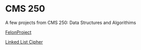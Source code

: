 # CMS 250

A few projects from CMS 250: Data Structures and Algorithims

[FelonProject](./FelonProject/readme.md)

[Linked List Cipher](./LinkedListCipher/readme.md)